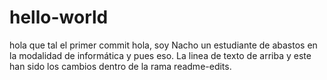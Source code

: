 # hello-world
hola que tal el primer commit
hola, soy Nacho un estudiante de abastos en la modalidad de informática y pues eso.
La linea de texto de arriba y este han sido los cambios dentro de la rama readme-edits.
